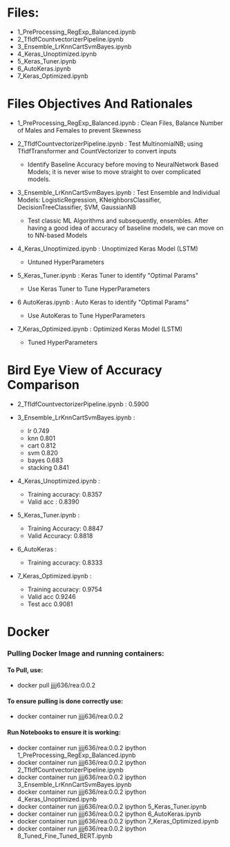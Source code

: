 
# Files:

- 1_PreProcessing_RegExp_Balanced.ipynb
- 2_TfIdfCountvectorizerPipeline.ipynb
- 3_Ensemble_LrKnnCartSvmBayes.ipynb
- 4_Keras_Unoptimized.ipynb
- 5_Keras_Tuner.ipynb
- 6_AutoKeras.ipynb
- 7_Keras_Optimized.ipynb

# Files Objectives And Rationales

- 1_PreProcessing_RegExp_Balanced.ipynb : Clean Files, Balance Number of Males and Females to prevent Skewness

- 2_TfIdfCountvectorizerPipeline.ipynb : Test MultinomialNB; using TfidfTransformer and CountVectorizer to convert inputs
  - Identify Baseline Accuracy before moving to NeuralNetwork Based Models; it is never wise to move straight to over complicated models.

- 3_Ensemble_LrKnnCartSvmBayes.ipynb : Test Ensemble and Individual Models: LogisticRegression, KNeighborsClassifier, DecisionTreeClassifier, SVM, GaussianNB 
  - Test classic ML Algorithms and subsequently, ensembles. After having a good idea of accuracy of baseline models, we can move on to NN-based Models

- 4_Keras_Unoptimized.ipynb : Unoptimized Keras Model (LSTM)
  - Untuned HyperParameters

- 5_Keras_Tuner.ipynb : Keras Tuner to identify "Optimal Params" 
    - Use Keras Tuner to Tune HyperParameters

- 6 AutoKeras.ipynb : Auto Keras to identify "Optimal Params" 
  - Use AutoKeras to Tune HyperParameters

- 7_Keras_Optimized.ipynb : Optimized Keras Model (LSTM)
  - Tuned HyperParameters

# Bird Eye View of Accuracy Comparison
- 2_TfIdfCountvectorizerPipeline.ipynb : 0.5900

- 3_Ensemble_LrKnnCartSvmBayes.ipynb : 
  - lr 0.749
  - knn 0.801
  - cart 0.812
  - svm 0.820
  - bayes 0.683
  - stacking 0.841

- 4_Keras_Unoptimized.ipynb : 
  - Training accuracy: 0.8357 
  - Valid acc : 0.8390

- 5_Keras_Tuner.ipynb : 
  - Training Accuracy: 0.8847
  - Valid Accuracy: 0.8818

- 6_AutoKeras : 
  - Training accuracy: 0.8333

- 7_Keras_Optimized.ipynb : 
  - Training accuracy: 0.9754
  - Valid acc 0.9246
  - Test acc 0.9081

# Docker
### Pulling Docker Image and running containers: 
#### To Pull, use:
- docker pull jjjj636/rea:0.0.2
#### To ensure pulling is done correctly use:
- docker container run jjjj636/rea:0.0.2
#### Run Notebooks to ensure it is working:
- docker container run jjjj636/rea:0.0.2 ipython 1_PreProcessing_RegExp_Balanced.ipynb
- docker container run jjjj636/rea:0.0.2 ipython 2_TfIdfCountvectorizerPipeline.ipynb
- docker container run jjjj636/rea:0.0.2 ipython 3_Ensemble_LrKnnCartSvmBayes.ipynb
- docker container run jjjj636/rea:0.0.2 ipython 4_Keras_Unoptimized.ipynb
- docker container run jjjj636/rea:0.0.2 ipython 5_Keras_Tuner.ipynb
- docker container run jjjj636/rea:0.0.2 ipython 6_AutoKeras.ipynb
- docker container run jjjj636/rea:0.0.2 ipython 7_Keras_Optimized.ipynb
- docker container run jjjj636/rea:0.0.2 ipython 8_Tuned_Fine_Tuned_BERT.ipynb
